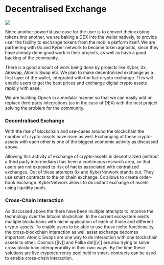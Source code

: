 # Decentralised Exchange



![](https://blobscdn.gitbook.com/v0/b/gitbook-28427.appspot.com/o/assets%2F-LBV-numTOnl_MXTpQVB%2F-LBl5C7KQ_CUuQrZaLgm%2F-LBl5GM0M8QcfSrPX4b1%2FScreen%20Shot%202018-05-05%20at%2021.45.47.png?alt=media&token=3cc6492e-3c33-44ff-adf5-3b13369d0499)  


Since another powerful use case for the user is to convert their existing tokens into another, we are baking a DEX into the wallet natively, to provide user the facility to exchange tokens from the mobile platform itself. We are partnering with 0x and Kyber network to become token agnostic, since they have already done good work in their projects, as well as have a good backing of the community.

There is a good amount of work being done by projects like Kyber, 0x, Airswap, Atomic Swap etc. We plan to make decentralised exchange as a first layer of the wallet, integrated with the fiat-crypto exchange. This will enable users to get the best prices and exchange digital crypto assets rapidly with ease.

We are building Opoch in a modular manner so that we can easily add or replace third party integrations \(as in the case of DEX\) with the best project solving the problem for the community.

### Decentralised Exchange

With the rise of blockchain and use-cases around the blockchain the number of crypto-assets have risen as well. Exchanging of these crypto-assets with each other is one of the biggest economic activity as discussed above.

Allowing this activity of exchange of crypto-assets in decentralized \(without a third party intermediary\) has been a continuous research area, so that users are not exposed to risk of hacks associated with centralized exchanges. Out of these attempts 0x and KyberNetwork stands out. They use smart contracts to the on chain exchange. 0x allows to create order-book exchange. KyberNetwork allows to do instant exchange of assets using liquidity pools.

### Cross-Chain Interaction

As discussed above the there have been multiple attempts to improve the technology over the bitcoin blockchain. In the current ecosystem exists multiple blockchains with niche application of each of those and different crypto-assets. To enable users to be able to use these niche functionality, the cross-blockchain interaction as well asset exchange becomes important. Atomic Swaps are one way to do interaction with one blockchain assets to other. Cosmos \[\[iv\]\] and Polka dot\[\[v\]\] are also trying to solve cross blockchain interoperability in their own ways. By the time these solutions are live cryptocurrency pool held in smart-contracts can be used to enable cross-chain interaction.

